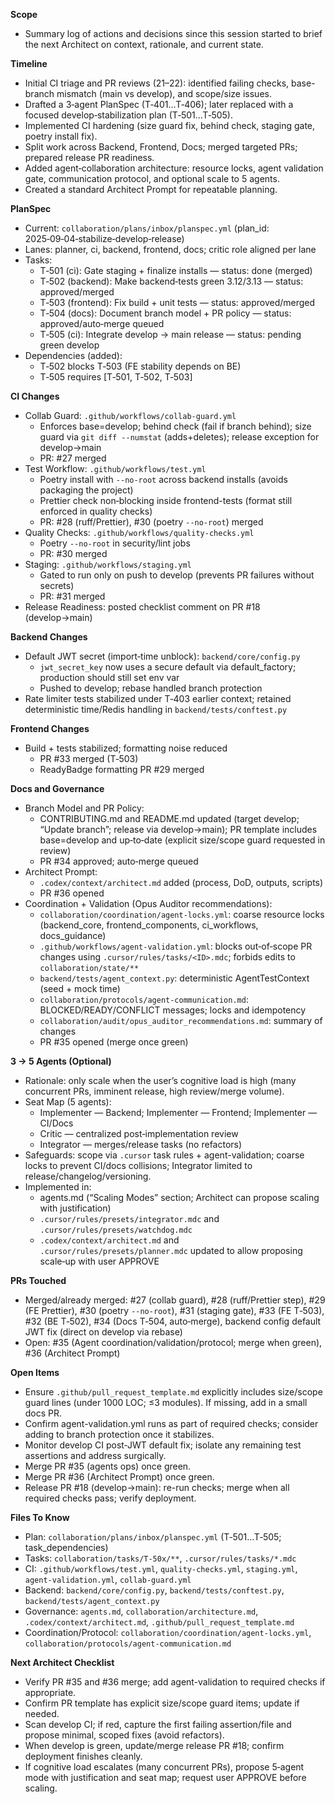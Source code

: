**Scope**
- Summary log of actions and decisions since this session started to brief the next Architect on context, rationale, and current state.

**Timeline**
- Initial CI triage and PR reviews (21–22): identified failing checks, base-branch mismatch (main vs develop), and scope/size issues.
- Drafted a 3‑agent PlanSpec (T‑401…T‑406); later replaced with a focused develop‑stabilization plan (T‑501…T‑505).
- Implemented CI hardening (size guard fix, behind check, staging gate, poetry install fix).
- Split work across Backend, Frontend, Docs; merged targeted PRs; prepared release PR readiness.
- Added agent‑collaboration architecture: resource locks, agent validation gate, communication protocol, and optional scale to 5 agents.
- Created a standard Architect Prompt for repeatable planning.

**PlanSpec**
- Current: `collaboration/plans/inbox/planspec.yml` (plan_id: 2025‑09‑04‑stabilize‑develop‑release)
- Lanes: planner, ci, backend, frontend, docs; critic role aligned per lane
- Tasks:
  - T‑501 (ci): Gate staging + finalize installs — status: done (merged)
  - T‑502 (backend): Make backend‑tests green 3.12/3.13 — status: approved/merged
  - T‑503 (frontend): Fix build + unit tests — status: approved/merged
  - T‑504 (docs): Document branch model + PR policy — status: approved/auto‑merge queued
  - T‑505 (ci): Integrate develop → main release — status: pending green develop
- Dependencies (added):
  - T‑502 blocks T‑503 (FE stability depends on BE)
  - T‑505 requires [T‑501, T‑502, T‑503]

**CI Changes**
- Collab Guard: `.github/workflows/collab-guard.yml`
  - Enforces base=develop; behind check (fail if branch behind); size guard via `git diff --numstat` (adds+deletes); release exception for develop→main
  - PR: #27 merged
- Test Workflow: `.github/workflows/test.yml`
  - Poetry install with `--no-root` across backend installs (avoids packaging the project)
  - Prettier check non‑blocking inside frontend-tests (format still enforced in quality checks)
  - PR: #28 (ruff/Prettier), #30 (poetry `--no-root`) merged
- Quality Checks: `.github/workflows/quality-checks.yml`
  - Poetry `--no-root` in security/lint jobs
  - PR: #30 merged
- Staging: `.github/workflows/staging.yml`
  - Gated to run only on push to develop (prevents PR failures without secrets)
  - PR: #31 merged
- Release Readiness: posted checklist comment on PR #18 (develop→main)

**Backend Changes**
- Default JWT secret (import‑time unblock): `backend/core/config.py`
  - `jwt_secret_key` now uses a secure default via default_factory; production should still set env var
  - Pushed to develop; rebase handled branch protection
- Rate limiter tests stabilized under T‑403 earlier context; retained deterministic time/Redis handling in `backend/tests/conftest.py`

**Frontend Changes**
- Build + tests stabilized; formatting noise reduced
  - PR #33 merged (T‑503)
  - ReadyBadge formatting PR #29 merged

**Docs and Governance**
- Branch Model and PR Policy:
  - CONTRIBUTING.md and README.md updated (target develop; “Update branch”; release via develop→main); PR template includes base=develop and up‑to‑date (explicit size/scope guard requested in review)
  - PR #34 approved; auto‑merge queued
- Architect Prompt:
  - `.codex/context/architect.md` added (process, DoD, outputs, scripts)
  - PR #36 opened
- Coordination + Validation (Opus Auditor recommendations):
  - `collaboration/coordination/agent-locks.yml`: coarse resource locks (backend_core, frontend_components, ci_workflows, docs_guidance)
  - `.github/workflows/agent-validation.yml`: blocks out‑of‑scope PR changes using `.cursor/rules/tasks/<ID>.mdc`; forbids edits to `collaboration/state/**`
  - `backend/tests/agent_context.py`: deterministic AgentTestContext (seed + mock time)
  - `collaboration/protocols/agent-communication.md`: BLOCKED/READY/CONFLICT messages; locks and idempotency
  - `collaboration/audit/opus_auditor_recommendations.md`: summary of changes
  - PR #35 opened (merge once green)

**3 → 5 Agents (Optional)**
- Rationale: only scale when the user’s cognitive load is high (many concurrent PRs, imminent release, high review/merge volume).
- Seat Map (5 agents):
  - Implementer — Backend; Implementer — Frontend; Implementer — CI/Docs
  - Critic — centralized post‑implementation review
  - Integrator — merges/release tasks (no refactors)
- Safeguards: scope via `.cursor` task rules + agent-validation; coarse locks to prevent CI/docs collisions; Integrator limited to release/changelog/versioning.
- Implemented in:
  - agents.md (“Scaling Modes” section; Architect can propose scaling with justification)
  - `.cursor/rules/presets/integrator.mdc` and `.cursor/rules/presets/watchdog.mdc`
  - `.codex/context/architect.md` and `.cursor/rules/presets/planner.mdc` updated to allow proposing scale‑up with user APPROVE

**PRs Touched**
- Merged/already merged: #27 (collab guard), #28 (ruff/Prettier step), #29 (FE Prettier), #30 (poetry `--no-root`), #31 (staging gate), #33 (FE T‑503), #32 (BE T‑502), #34 (Docs T‑504, auto‑merge), backend config default JWT fix (direct on develop via rebase)
- Open: #35 (Agent coordination/validation/protocol; merge when green), #36 (Architect Prompt)

**Open Items**
- Ensure `.github/pull_request_template.md` explicitly includes size/scope guard lines (under 1000 LOC; ≤3 modules). If missing, add in a small docs PR.
- Confirm agent-validation.yml runs as part of required checks; consider adding to branch protection once it stabilizes.
- Monitor develop CI post‑JWT default fix; isolate any remaining test assertions and address surgically.
- Merge PR #35 (agents ops) once green.
- Merge PR #36 (Architect Prompt) once green.
- Release PR #18 (develop→main): re-run checks; merge when all required checks pass; verify deployment.

**Files To Know**
- Plan: `collaboration/plans/inbox/planspec.yml` (T‑501…T‑505; task_dependencies)
- Tasks: `collaboration/tasks/T-50x/**`, `.cursor/rules/tasks/*.mdc`
- CI: `.github/workflows/test.yml`, `quality-checks.yml`, `staging.yml`, `agent-validation.yml`, `collab-guard.yml`
- Backend: `backend/core/config.py`, `backend/tests/conftest.py`, `backend/tests/agent_context.py`
- Governance: `agents.md`, `collaboration/architecture.md`, `.codex/context/architect.md`, `.github/pull_request_template.md`
- Coordination/Protocol: `collaboration/coordination/agent-locks.yml`, `collaboration/protocols/agent-communication.md`

**Next Architect Checklist**
- Verify PR #35 and #36 merge; add agent-validation to required checks if appropriate.
- Confirm PR template has explicit size/scope guard items; update if needed.
- Scan develop CI; if red, capture the first failing assertion/file and propose minimal, scoped fixes (avoid refactors).
- When develop is green, update/merge release PR #18; confirm deployment finishes cleanly.
- If cognitive load escalates (many concurrent PRs), propose 5‑agent mode with justification and seat map; request user APPROVE before scaling.

